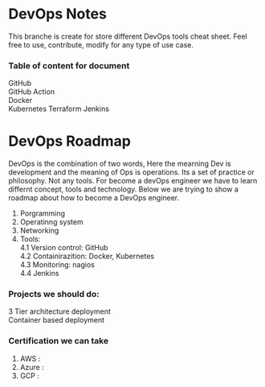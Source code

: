 # DevOps Notes
This branche is create for store different DevOps tools cheat sheet. Feel free to use, contribute, modify for any type of use case.

### Table of content for document
GitHub \
GitHub Action \
Docker\
Kubernetes 
Terraform
Jenkins

# DevOps Roadmap
DevOps is the combination of two words, Here the mearning Dev is development and the meaning of Ops is operations. Its a set of practice or philosophy. Not any tools. For become a devOps engineer we have to learn differnt concept, tools and technology. Below we are trying to show a roadmap about how to become a DevOps engineer. 

1. Porgramming 
2. Operatinng system
3. Networking
4. Tools:  \
    4.1 Version control: GitHub \
    4.2 Containirazition: Docker, Kubernetes \
    4.3 Monitoring: nagios \
    4.4 Jenkins

### Projects we should do:
3 Tier architecture deployment \
Container based deployment 

### Certification we can take
1. AWS :
2. Azure :
3. GCP :
